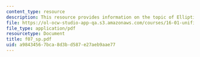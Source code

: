 ```yaml
---
content_type: resource
description: This resource provides information on the topic of Elliptical Lift Distribution.
file: https://ol-ocw-studio-app-qa.s3.amazonaws.com/courses/16-01-unified-engineering-i-ii-iii-iv-fall-2005-spring-2006/a98434567bca8d3bd587e27aeb9aae77_f07_sp.pdf
file_type: application/pdf
resourcetype: Document
title: f07_sp.pdf
uid: a9843456-7bca-8d3b-d587-e27aeb9aae77
---
```

